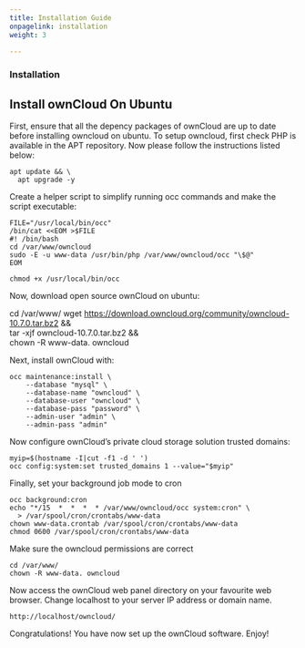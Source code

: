 ```yaml
---
title: Installation Guide
onpagelink: installation
weight: 3

---
```


### Installation

## Install ownCloud On Ubuntu

First, ensure that all the depency packages of ownCloud are up to date before installing owncloud on ubuntu. To setup owncloud, first check PHP is available in the APT repository. Now please follow the instructions listed below:

    apt update && \
      apt upgrade -y

Create a helper script to simplify running occ commands and make the script executable:

    FILE="/usr/local/bin/occ"
    /bin/cat <<EOM >$FILE
    #! /bin/bash
    cd /var/www/owncloud
    sudo -E -u www-data /usr/bin/php /var/www/owncloud/occ "\$@"
    EOM

    chmod +x /usr/local/bin/occ

Now, download open source ownCloud on ubuntu:

cd /var/www/
wget https://download.owncloud.org/community/owncloud-10.7.0.tar.bz2 && \
tar -xjf owncloud-10.7.0.tar.bz2 && \
chown -R www-data. owncloud

Next, install ownCloud with:

    occ maintenance:install \
        --database "mysql" \
        --database-name "owncloud" \
        --database-user "owncloud" \
        --database-pass "password" \
        --admin-user "admin" \
        --admin-pass "admin"

Now configure ownCloud’s private cloud storage solution trusted domains:

    myip=$(hostname -I|cut -f1 -d ' ')
    occ config:system:set trusted_domains 1 --value="$myip"

Finally, set your background job mode to cron

    occ background:cron
    echo "*/15  *  *  *  * /var/www/owncloud/occ system:cron" \
      > /var/spool/cron/crontabs/www-data
    chown www-data.crontab /var/spool/cron/crontabs/www-data
    chmod 0600 /var/spool/cron/crontabs/www-data

Make sure the owncloud permissions are correct

    cd /var/www/
    chown -R www-data. owncloud

Now access the ownCloud web panel directory on your favourite web browser. Change localhost to your server IP address or domain name.

    http://localhost/owncloud/

Congratulations! You have now set up the ownCloud software. Enjoy!
